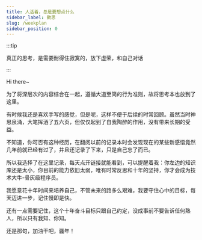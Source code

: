 ```yaml
---
title: 人活着，总是要想点什么
sidebar_label: 勤思
slug: /weekplan
sidebar_position: 0
---
```


:::tip

真正的思考，是需要耐得住寂寞的，放下虚荣，和自己对话

:::

Hi there~

为了将深层次的内容综合在一起，遵循大道至简的行为准则，故将思考本也放到了这里。

有时候我还是喜欢手写的感觉，但是呢，这样不便于后续的时常回顾。虽然当时神思泉涌，大笔挥洒了五六页，但仅仅起到了自我陶醉的作用，没有带来长期的受益。

不知道，你可否有这种经历，在翻阅以前的记录本时会发现现在的某些新感悟竟然几年前就已经有过了，并且还记录了下来，只是自己忘了而已。

所以我选择了在这里记录，每天点开链接就能看到，可以提醒着我：你左边的知识库还是太小，你目前的能力依旧太弱，唯有时常反思和十年的坚持，你才会成为技术大牛-骨灰级程序员。

我愿意花十年时间来培养自己，不管未来的路多么艰难，我要守住心中的目标，每天迈进一步，记住慢即是快。

还有一点需要记住，这个十年奋斗目标只跟自己约定，没成事前不要告诉任何熟人，所以只有我知、你知。

还是那句，加油干吧，骚年！
